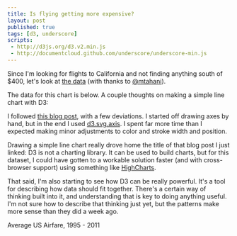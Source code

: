 ```yaml
---
title: Is flying getting more expensive?
layout: post
published: true
tags: [d3, underscore]
scripts:
 - http://d3js.org/d3.v2.min.js
 - http://documentcloud.github.com/underscore/underscore-min.js
---
```

<style type="text/css">
svg {
    font-size: 10px;
    font-family: sans-serif;
}

path.line {
    fill: none;
    stroke: #c40;
    stroke-width: 3px;
}

g.tick line {
    stroke: #ddd;
    stroke-width: .5;
}

line.axis {
    stroke: #444;
}

g.axis path, g.axis line {
    stroke: #444;
    stroke-width: .5;
    fill: none;
}
</style>

Since I'm looking for flights to California and not finding anything south of $400, let's look at [the data](http://www.bts.gov/xml/atpi/src/datadisp_tableseries.xml) (with thanks to [@mtahani](https://twitter.com/#!/mtahani/statuses/202468422787940352)).

<div id="chart"> </div>

The data for this chart is below. A couple thoughts on making a simple line chart with D3:

I followed [this blog post](http://dealloc.me/2011/06/24/d3-is-not-a-graphing-library.html), with a few deviations. I started off drawing axes by hand, but in the end I used [d3.svg.axis](https://github.com/mbostock/d3/wiki/SVG-Axes). I spent far more time than I expected making minor adjustments to color and stroke width and position.

Drawing a simple line chart really drove home the title of that blog post I just linked: D3 is not a charting library. It can be used to build charts, but for this dataset, I could have gotten to a workable solution faster (and with cross-browser support) using something like [HighCharts](http://www.highcharts.com/).

That said, I'm also starting to see how D3 can be really powerful. It's a tool for describing how data should fit together. There's a certain way of thinking built into it, and understanding that is key to doing anything useful. I'm not sure how to describe that thinking just yet, but the patterns make more sense than they did a week ago.

<table id="data" class="table table-condensed table-striped">
	<thead>Average US Airfare, 1995 - 2011</thead>
	<tbody></tbody>
</table>

<script type="text/javascript">
var url = "/visible-data/data/AirFares.csv";
d3.csv(url, function(data) {
    window.data = data;
    var fares = _.map(data, function(d, i) {
        return Number(d['Fare']);
    });

    var quarters = _.map(data, function(d, i) {
        // for labels; Quarter already has a space prepended
        return d['Year'] + d['Quarter']
    });

    // chart
    var padding = 35,
        height = 250,
        width = 620 - padding;

    var x = d3.scale.linear()
        .domain([0, data.length - 1])
        .range([0, width]);

    var y = d3.scale.linear()
        .domain([_.min(fares) - 25, _.max(fares)])
        .range([height - 20, 0]);

    window.x = x, window.y = y;
    window.chart = d3.select('#chart').append('svg')
        .style('height', height)
        .append('g')
        .attr('transform', 'translate(' + padding + ',0)');

    window.xAxis = d3.svg.axis()
        .scale(x)
        .orient('bottom')
        .tickFormat(function(d, i) { return quarters[d]; });

    chart.append('g')
        .attr('transform', 'translate(0,' + (height - 20) + ')')
        .attr('class', 'x axis')
        .call(xAxis);

    window.yAxis = d3.svg.axis()
        .scale(y)
        .ticks(7)
        .orient('left')
        .tickFormat(function(d) { return '$' + d; });

    chart.append('g')
        .attr('class', 'y axis')
        .call(yAxis);

    var line = d3.svg.line()
        .x(function(d, i) { return x(i); })
        .y(function(d) { return y(d['Fare']); })
        .interpolate('linear');

    chart.selectAll('path.line')
        .data([data])
      .enter().append('path')
        .attr('class', 'line')
        .attr('d', line)
        .attr('transform', 'translate(0,0)');

    // table
    var table = d3.select('#data');

    table.select('thead').selectAll('th')
        .data(_.keys(data[0]))
      .enter().append('th')
        .text(String);

    table.select('tbody').selectAll('tr')
        .data(data)
      .enter().append('tr')
        .selectAll('td')
        .data(function(d) { return _.values(d); })
      .enter().append('td')
        .text(function(d, i) {
        	if (i === 2) { return '$' + d; }
        	return d;
        });
});
</script>